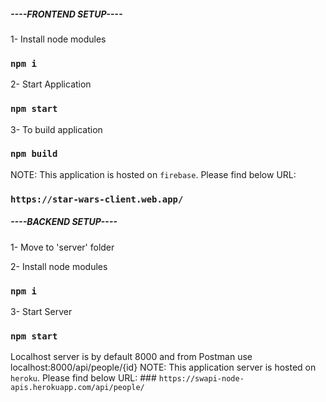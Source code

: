 ##### ----FRONTEND SETUP---- ###############
1- Install node modules
### `npm i` 

2- Start Application 
### `npm start`

3- To build application 
### `npm build`

NOTE: This application is hosted on `firebase`. Please find below URL:
### `https://star-wars-client.web.app/`
##### ----BACKEND SETUP---- ###############
1- Move to 'server' folder

2- Install node modules
### `npm i`

3- Start Server 
### `npm start`

Localhost server is by default 8000 and from Postman use localhost:8000/api/people/{id}
NOTE: This application server is hosted on `heroku`. Please find below URL:
    ### `https://swapi-node-apis.herokuapp.com/api/people/`
